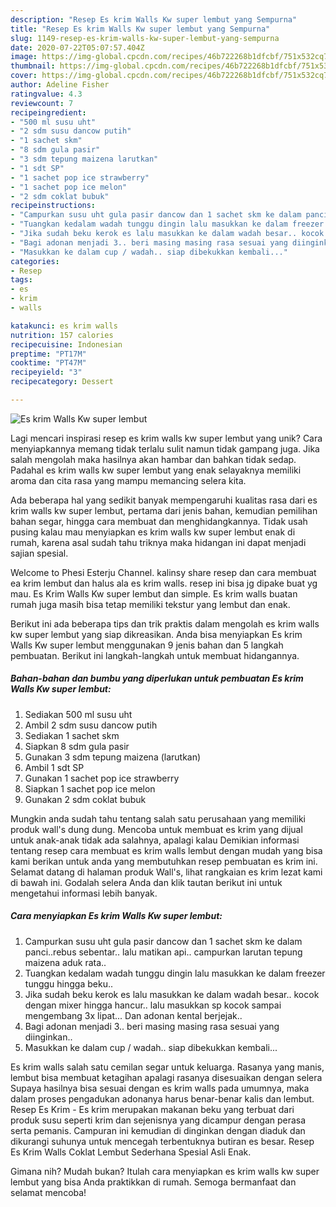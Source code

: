 ```yaml
---
description: "Resep Es krim Walls Kw super lembut yang Sempurna"
title: "Resep Es krim Walls Kw super lembut yang Sempurna"
slug: 1149-resep-es-krim-walls-kw-super-lembut-yang-sempurna
date: 2020-07-22T05:07:57.404Z
image: https://img-global.cpcdn.com/recipes/46b722268b1dfcbf/751x532cq70/es-krim-walls-kw-super-lembut-foto-resep-utama.jpg
thumbnail: https://img-global.cpcdn.com/recipes/46b722268b1dfcbf/751x532cq70/es-krim-walls-kw-super-lembut-foto-resep-utama.jpg
cover: https://img-global.cpcdn.com/recipes/46b722268b1dfcbf/751x532cq70/es-krim-walls-kw-super-lembut-foto-resep-utama.jpg
author: Adeline Fisher
ratingvalue: 4.3
reviewcount: 7
recipeingredient:
- "500 ml susu uht"
- "2 sdm susu dancow putih"
- "1 sachet skm"
- "8 sdm gula pasir"
- "3 sdm tepung maizena larutkan"
- "1 sdt SP"
- "1 sachet pop ice strawberry"
- "1 sachet pop ice melon"
- "2 sdm coklat bubuk"
recipeinstructions:
- "Campurkan susu uht gula pasir dancow dan 1 sachet skm ke dalam panci..rebus sebentar.. lalu matikan api.. campurkan larutan tepung maizena aduk rata.."
- "Tuangkan kedalam wadah tunggu dingin lalu masukkan ke dalam freezer tunggu hingga beku.."
- "Jika sudah beku kerok es lalu masukkan ke dalam wadah besar.. kocok dengan mixer hingga hancur.. lalu masukkan sp kocok sampai mengembang 3x lipat... Dan adonan kental berjejak.."
- "Bagi adonan menjadi 3.. beri masing masing rasa sesuai yang diinginkan.."
- "Masukkan ke dalam cup / wadah.. siap dibekukkan kembali..."
categories:
- Resep
tags:
- es
- krim
- walls

katakunci: es krim walls 
nutrition: 157 calories
recipecuisine: Indonesian
preptime: "PT17M"
cooktime: "PT47M"
recipeyield: "3"
recipecategory: Dessert

---
```



![Es krim Walls Kw super lembut](https://img-global.cpcdn.com/recipes/46b722268b1dfcbf/751x532cq70/es-krim-walls-kw-super-lembut-foto-resep-utama.jpg)

Lagi mencari inspirasi resep es krim walls kw super lembut yang unik? Cara menyiapkannya memang tidak terlalu sulit namun tidak gampang juga. Jika salah mengolah maka hasilnya akan hambar dan bahkan tidak sedap. Padahal es krim walls kw super lembut yang enak selayaknya memiliki aroma dan cita rasa yang mampu memancing selera kita.

Ada beberapa hal yang sedikit banyak mempengaruhi kualitas rasa dari es krim walls kw super lembut, pertama dari jenis bahan, kemudian pemilihan bahan segar, hingga cara membuat dan menghidangkannya. Tidak usah pusing kalau mau menyiapkan es krim walls kw super lembut enak di rumah, karena asal sudah tahu triknya maka hidangan ini dapat menjadi sajian spesial.

Welcome to Phesi Esterju Channel. kalinsy share resep dan cara membuat ea krim lembut dan halus ala es krim walls. resep ini bisa jg dipake buat yg mau. Es Krim Walls Kw super lembut dan simple. Es krim walls buatan rumah juga masih bisa tetap memiliki tekstur yang lembut dan enak.


Berikut ini ada beberapa tips dan trik praktis dalam mengolah es krim walls kw super lembut yang siap dikreasikan. Anda bisa menyiapkan Es krim Walls Kw super lembut menggunakan 9 jenis bahan dan 5 langkah pembuatan. Berikut ini langkah-langkah untuk membuat hidangannya.

<!--inarticleads1-->

##### Bahan-bahan dan bumbu yang diperlukan untuk pembuatan Es krim Walls Kw super lembut:

1. Sediakan 500 ml susu uht
1. Ambil 2 sdm susu dancow putih
1. Sediakan 1 sachet skm
1. Siapkan 8 sdm gula pasir
1. Gunakan 3 sdm tepung maizena (larutkan)
1. Ambil 1 sdt SP
1. Gunakan 1 sachet pop ice strawberry
1. Siapkan 1 sachet pop ice melon
1. Gunakan 2 sdm coklat bubuk


Mungkin anda sudah tahu tentang salah satu perusahaan yang memiliki produk wall&#39;s dung dung. Mencoba untuk membuat es krim yang dijual untuk anak-anak tidak ada salahnya, apalagi kalau Demikian informasi tentang resep cara membuat es krim walls lembut dengan mudah yang bisa kami berikan untuk anda yang membutuhkan resep pembuatan es krim ini. Selamat datang di halaman produk Wall&#39;s, lihat rangkaian es krim lezat kami di bawah ini. Godalah selera Anda dan klik tautan berikut ini untuk mengetahui informasi lebih banyak. 

<!--inarticleads2-->

##### Cara menyiapkan Es krim Walls Kw super lembut:

1. Campurkan susu uht gula pasir dancow dan 1 sachet skm ke dalam panci..rebus sebentar.. lalu matikan api.. campurkan larutan tepung maizena aduk rata..
1. Tuangkan kedalam wadah tunggu dingin lalu masukkan ke dalam freezer tunggu hingga beku..
1. Jika sudah beku kerok es lalu masukkan ke dalam wadah besar.. kocok dengan mixer hingga hancur.. lalu masukkan sp kocok sampai mengembang 3x lipat... Dan adonan kental berjejak..
1. Bagi adonan menjadi 3.. beri masing masing rasa sesuai yang diinginkan..
1. Masukkan ke dalam cup / wadah.. siap dibekukkan kembali...


Es krim walls salah satu cemilan segar untuk keluarga. Rasanya yang manis, lembut bisa membuat ketagihan apalagi rasanya disesuaikan dengan selera Supaya hasilnya bisa sesuai dengan es krim walls pada umumnya, maka dalam proses pengadukan adonanya harus benar-benar kalis dan lembut. Resep Es Krim - Es krim merupakan makanan beku yang terbuat dari produk susu seperti krim dan sejenisnya yang dicampur dengan perasa serta pemanis. Campuran ini kemudian di dinginkan dengan diaduk dan dikurangi suhunya untuk mencegah terbentuknya butiran es besar. Resep Es Krim Walls Coklat Lembut Sederhana Spesial Asli Enak. 

Gimana nih? Mudah bukan? Itulah cara menyiapkan es krim walls kw super lembut yang bisa Anda praktikkan di rumah. Semoga bermanfaat dan selamat mencoba!

